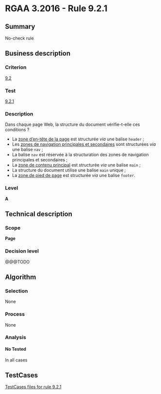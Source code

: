 # RGAA 3.2016 - Rule 9.2.1

## Summary
No-check rule


## Business description

### Criterion
[9.2](http://references.modernisation.gouv.fr/rgaa-accessibilite/criteres.html#crit-9-2)

### Test
[9.2.1](http://references.modernisation.gouv.fr/rgaa-accessibilite/criteres.html#test-9-2-1)

### Description
<div lang="fr">Dans chaque page Web, la structure du document v&#xE9;rifie-t-elle ces conditions&nbsp;? <ul><li>La <a href="http://references.modernisation.gouv.fr/rgaa-accessibilite/glossaire.html#zone-header">zone d&#x2019;en-t&#xEA;te de la page</a> est structur&#xE9;e <i>via</i> une balise <code lang="en">header</code>&nbsp;;</li> <li>Les <a href="http://references.modernisation.gouv.fr/rgaa-accessibilite/glossaire.html#menu-de-navigation">zones de navigation principales et secondaires</a> sont structur&#xE9;es <i>via</i> une balise <code lang="en">nav</code>&nbsp;;</li> <li>La balise <code lang="en">nav</code> est r&#xE9;serv&#xE9;e &#xE0; la structuration des zones de navigation principales et secondaires&nbsp;;</li> <li>La <a href="http://references.modernisation.gouv.fr/rgaa-accessibilite/glossaire.html#zone-main">zone de contenu principal</a> est structur&#xE9;e <i>via</i> une balise <code lang="en">main</code>&nbsp;;</li> <li>La structure du document utilise une balise <code lang="en">main</code> unique&nbsp;;</li> <li>La <a href="http://references.modernisation.gouv.fr/rgaa-accessibilite/glossaire.html#zone-footer">zone de pied de page</a> est structur&#xE9;e <i>via</i> une balise <code lang="en">footer</code>.</li> </ul></div>

### Level
**A**


## Technical description

### Scope
**Page**

### Decision level
@@@TODO


## Algorithm

### Selection
None

### Process
None

### Analysis

#### No Tested
In all cases


##  TestCases

[TestCases files for rule 9.2.1](https://github.com/Asqatasun/Asqatasun/tree/RGAA_3.2016/rules/rules-rgaa3.2016/src/test/resources/testcases/rgaa32016/Rgaa32016Rule090201/)


